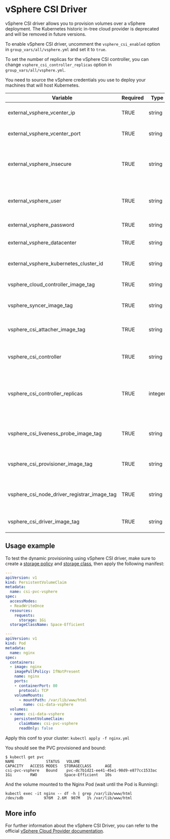 # vSphere CSI Driver

vSphere CSI driver allows you to provision volumes over a vSphere deployment. The Kubernetes historic in-tree cloud provider is deprecated and will be removed in future versions.

To enable vSphere CSI driver, uncomment the `vsphere_csi_enabled` option in `group_vars/all/vsphere.yml` and set it to `true`.

To set the number of replicas for the vSphere CSI controller, you can change `vsphere_csi_controller_replicas` option in `group_vars/all/vsphere.yml`.

You need to source the vSphere credentials you use to deploy your machines that will host Kubernetes.

| Variable                                    | Required | Type    | Choices                    | Default                   | Comment                                                        |
|---------------------------------------------|----------|---------|----------------------------|---------------------------|----------------------------------------------------------------|
| external_vsphere_vcenter_ip                 | TRUE     | string  |                            |                           | IP/URL of the vCenter                                          |
| external_vsphere_vcenter_port               | TRUE     | string  |                            | "443"                     | Port of the vCenter API                                        |
| external_vsphere_insecure                   | TRUE     | string  | "true", "false"            | "true"                    | set to "true" if the host above uses a self-signed cert        |
| external_vsphere_user                       | TRUE     | string  |                            |                           | User name for vCenter with required privileges                 |
| external_vsphere_password                   | TRUE     | string  |                            |                           | Password for vCenter                                           |
| external_vsphere_datacenter                 | TRUE     | string  |                            |                           | Datacenter name to use                                         |
| external_vsphere_kubernetes_cluster_id      | TRUE     | string  |                            | "kubernetes-cluster-id"   | Kubernetes cluster ID to use                                   |
| vsphere_cloud_controller_image_tag          | TRUE     | string  |                            | "latest"                  | Kubernetes cluster ID to use                                   |
| vsphere_syncer_image_tag                    | TRUE     | string  |                            | "v1.0.2"                  | Syncer image tag to use                                        |
| vsphere_csi_attacher_image_tag              | TRUE     | string  |                            | "v1.1.1"                  | CSI attacher image tag to use                                  |
| vsphere_csi_controller                      | TRUE     | string  |                            | "v1.0.2"                  | CSI controller image tag to use                                |
| vsphere_csi_controller_replicas             | TRUE     | integer |                            | 1                         | Number of pods Kubernetes should deploy for the CSI controller |
| vsphere_csi_liveness_probe_image_tag        | TRUE     | string  |                            | "v1.1.0"                  | CSI liveness probe image tag to use                            |
| vsphere_csi_provisioner_image_tag           | TRUE     | string  |                            | "v1.2.2"                  | CSI provisioner image tag to use                               |
| vsphere_csi_node_driver_registrar_image_tag | TRUE     | string  |                            | "v1.1.0"                  | CSI node driver registrat image tag to use                     |
| vsphere_csi_driver_image_tag                | TRUE     | string  |                            | "v1.0.2"                  | CSI driver image tag to use                                    |

## Usage example

To test the dynamic provisioning using vSphere CSI driver, make sure to create a [storage policy](https://github.com/kubernetes/cloud-provider-vsphere/blob/controlplane/docs/book/tutorials/kubernetes-on-vsphere-with-kubeadm.md#create-a-storage-policy) and [storage class](https://github.com/kubernetes/cloud-provider-vsphere/blob/controlplane/docs/book/tutorials/kubernetes-on-vsphere-with-kubeadm.md#create-a-storageclass), then apply the following manifest:

```yml
---
apiVersion: v1
kind: PersistentVolumeClaim
metadata:
  name: csi-pvc-vsphere
spec:
  accessModes:
  - ReadWriteOnce
  resources:
    requests:
      storage: 1Gi
  storageClassName: Space-Efficient

---
apiVersion: v1
kind: Pod
metadata:
  name: nginx
spec:
  containers:
  - image: nginx
    imagePullPolicy: IfNotPresent
    name: nginx
    ports:
    - containerPort: 80
      protocol: TCP
    volumeMounts:
      - mountPath: /var/lib/www/html
        name: csi-data-vsphere
  volumes:
  - name: csi-data-vsphere
    persistentVolumeClaim:
      claimName: csi-pvc-vsphere
      readOnly: false
```

Apply this conf to your cluster: ```kubectl apply -f nginx.yml```

You should see the PVC provisioned and bound:

```ShellSession
$ kubectl get pvc
NAME              STATUS   VOLUME                                     CAPACITY   ACCESS MODES   STORAGECLASS      AGE
csi-pvc-vsphere   Bound    pvc-dc7b1d21-ee41-45e1-98d9-e877cc1533ac   1Gi        RWO            Space-Efficient   10s
```

And the volume mounted to the Nginx Pod (wait until the Pod is Running):

```ShellSession
kubectl exec -it nginx -- df -h | grep /var/lib/www/html
/dev/sdb         976M  2.6M  907M   1% /var/lib/www/html
```

## More info

For further information about the vSphere CSI Driver, you can refer to the official [vSphere Cloud Provider documentation](https://cloud-provider-vsphere.sigs.k8s.io/container_storage_interface.html).
